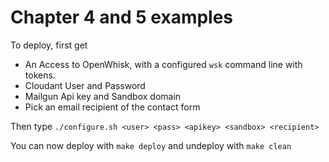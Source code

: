 # Chapter 4 and 5 examples

To deploy, first get 

- An Access to OpenWhisk, with a configured `wsk` command line with tokens.
- Cloudant User and Password
- Mailgun Api key and Sandbox domain
- Pick an email recipient of the contact form

Then type `./configure.sh <user> <pass> <apikey> <sandbox> <recipient>`

You can now deploy with `make deploy` and undeploy with `make clean`
